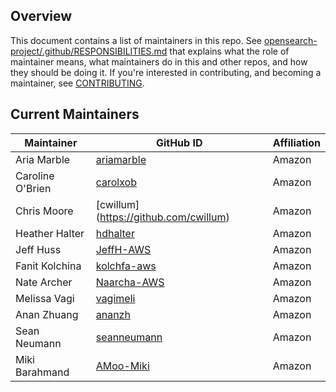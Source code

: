 ## Overview

This document contains a list of maintainers in this repo. See [opensearch-project/.github/RESPONSIBILITIES.md](https://github.com/opensearch-project/.github/blob/main/RESPONSIBILITIES.md#maintainer-responsibilities) that explains what the role of maintainer means, what maintainers do in this and other repos, and how they should be doing it. If you're interested in contributing, and becoming a maintainer, see [CONTRIBUTING](CONTRIBUTING.md).

## Current Maintainers

| Maintainer       | GitHub ID                                       | Affiliation |
| ---------------- | ----------------------------------------------- | ----------- |
| Aria Marble      | [ariamarble](https://github.com/ariamarble)     | Amazon      |
| Caroline O'Brien | [carolxob](https://github.com/carolxob)         | Amazon      |
| Chris Moore      | [cwillum] (https://github.com/cwillum)          | Amazon      |
| Heather Halter   | [hdhalter](https://github.com/hdhalter)         | Amazon      |
| Jeff Huss        | [JeffH-AWS](https://github.com/JeffH-AWS)       | Amazon      |
| Fanit Kolchina   | [kolchfa-aws](https://github.com/kolchfa-aws)   | Amazon      |
| Nate Archer      | [Naarcha-AWS](https://github.com/Naarcha-AWS)   | Amazon      |
| Melissa Vagi     | [vagimeli](https://github.com/vagimeli)         | Amazon      |
| Anan Zhuang      | [ananzh](https://github.com/ananzh)             | Amazon      |
| Sean Neumann     | [seanneumann](https://github.com/seanneumann)   | Amazon      |
| Miki Barahmand   | [AMoo-Miki](https://github.com/AMoo-Miki)       | Amazon      |
